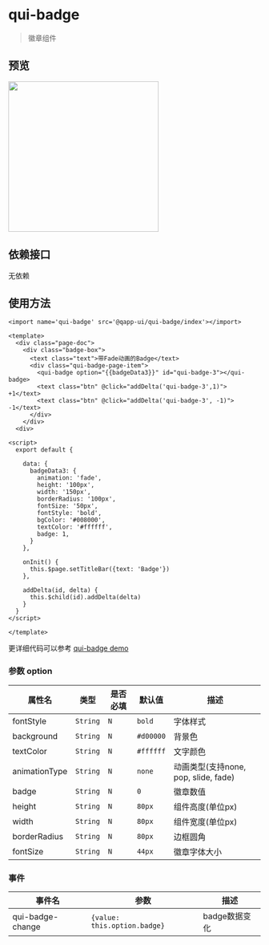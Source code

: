 # qui-badge

> 徽章组件

## 预览

<img src="https://qapp-ui.github.io/qapp-ui/docs/assets/qui-badge.gif" width="300"/>

## 依赖接口

无依赖

## 使用方法
	
```ux
<import name='qui-badge' src='@qapp-ui/qui-badge/index'></import>

<template>
  <div class="page-doc">
    <div class="badge-box">
      <text class="text">带Fade动画的Badge</text>
      <div class="qui-badge-page-item">
        <qui-badge option="{{badgeData3}}" id="qui-badge-3"></qui-badge>
        <text class="btn" @click="addDelta('qui-badge-3',1)"> +1</text>
        <text class="btn" @click="addDelta('qui-badge-3', -1)"> -1</text>
      </div>
    </div>
  <div>

<script>
  export default {

    data: {
      badgeData3: {
        animation: 'fade',
        height: '100px',
        width: '150px',
        borderRadius: '100px',
        fontSize: '50px',
        fontStyle: 'bold',
        bgColor: '#008000',
        textColor: '#ffffff',
        badge: 1,
      }
    },

    onInit() {
      this.$page.setTitleBar({text: 'Badge'})
    },

    addDelta(id, delta) {
      this.$child(id).addDelta(delta)
    }
  }
</script>

</template>

```

更详细代码可以参考 [qui-badge demo](https://github.com/qapp-ui/qapp-ui/blob/master/src/Badge/index.ux)

### 参数 option

| 属性名 | 类型 | 是否必填 | 默认值 | 描述 |
|-------------|------------|--------|-----|-----|
| fontStyle | `String` |`N`| `bold` | 字体样式 |
| background | `String` |`N`| `#d00000` | 背景色|
| textColor | `String` |`N`| `#ffffff` | 文字颜色 |
| animationType | `String` |`N`| `none` | 动画类型(支持none, pop, slide, fade)|
| badge | `String` |`N`| `0` | 徽章数值 |
| height | `String` |`N`| `80px` | 组件高度(单位px) |
| width | `String` |`N`| `80px` | 组件宽度(单位px) |
| borderRadius | `String` |`N`| `80px` | 边框圆角 |
| fontSize | `String` |`N`| `44px` | 徽章字体大小 |


### 事件

| 事件名 | 参数 | 描述 | 
|-------|-----|-----|
| qui-badge-change | `{value: this.option.badge}` | badge数据变化 |


